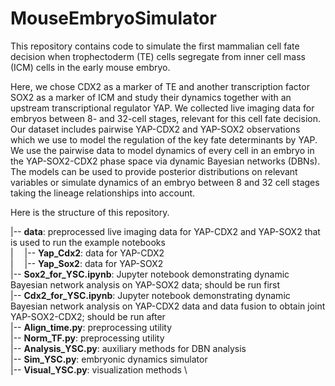 # MouseEmbryoSimulator
This repository contains code to simulate the first mammalian cell fate decision when trophectoderm (TE) cells segregate from inner cell mass (ICM) cells in the early mouse embryo. 

Here, we chose CDX2 as a marker of TE and another transcription factor SOX2 as a marker of ICM and study their dynamics together with an upstream transcriptional regulator YAP. We collected live imaging data for embryos between 8- and 32-cell stages, relevant for this cell fate decision. Our dataset includes pairwise YAP-CDX2 and YAP-SOX2 observations which we use to model the regulation of the key fate determinants by YAP. We use the pairwise data to model dynamics of every cell in an embryo in the YAP-SOX2-CDX2 phase space via dynamic Bayesian networks (DBNs). The models can be used to provide posterior distributions on relevant variables or simulate dynamics of an embryo between 8 and 32 cell stages taking the lineage relationships into account. 

Here is the structure of this repository.

|-- **data**: preprocessed live imaging data for YAP-CDX2 and YAP-SOX2 that is used to run the example notebooks \
|&emsp; |-- **Yap_Cdx2**: data for YAP-CDX2 \
|&emsp; |-- **Yap_Sox2**: data for YAP-SOX2 \
|-- **Sox2_for_YSC.ipynb**: Jupyter notebook demonstrating dynamic Bayesian network analysis on YAP-SOX2 data; should be run first \
|-- **Cdx2_for_YSC.ipynb**: Jupyter notebook demonstrating dynamic Bayesian network analysis on YAP-CDX2 data and data fusion to obtain joint YAP-SOX2-CDX2; should be run after  \
|-- **Align_time.py**: preprocessing utility \
|-- **Norm_TF.py**: preprocessing utility \
|-- **Analysis_YSC.py**: auxiliary methods for DBN analysis \
|-- **Sim_YSC.py**: embryonic dynamics simulator \
|-- **Visual_YSC.py**: visualization methods \


